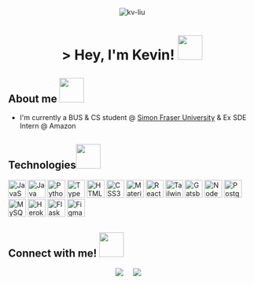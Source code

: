 <p align="center"> <img src="https://komarev.com/ghpvc/?username=kv-liu" alt="kv-liu"/></p>
<h1 align="center"> > Hey, I'm Kevin! <img src="https://media0.giphy.com/media/oz45ELYgMoYVsZqmor/giphy.gif?cid=790b76112f07e7eabb7bc60b896d8ab9043f64c6ddd7e01c&rid=giphy.gif&ct=s" width="50"></h1>

<h2>About me <img src="https://media2.giphy.com/media/IQebREsGFRXmo/giphy.gif?cid=790b761103b220be924e7c21588fad73fe19376127eee8d0&rid=giphy.gif&ct=s" width="50"></h2>
<ul>
  <li>I'm currently a BUS & CS student @  <a href=https://www.sfu.ca target="blank">Simon Fraser University</a> & Ex SDE Intern @ Amazon</li>
</ul>

<h2>Technologies<img src="https://media4.giphy.com/media/XDXqX6n1VrzXuVGiId/giphy.gif?cid=790b7611fab755c9cdaf352b5cb4e21d44f57cdb40ffe98a&rid=giphy.gif&ct=s" width="50"> </h2>
<p align="left">
<a href="https://developer.mozilla.org/en-US/docs/Web/JavaScript" target="_blank" rel="noreferrer"><img src="https://raw.githubusercontent.com/danielcranney/readme-generator/main/public/icons/skills/javascript-colored.svg" width="36" height="36" alt="JavaScript" /></a>
<a href="https://www.oracle.com/java/" target="_blank" rel="noreferrer"><img src="https://raw.githubusercontent.com/danielcranney/readme-generator/main/public/icons/skills/java-colored.svg" width="36" height="36" alt="Java" /></a>
<a href="https://www.python.org/" target="_blank" rel="noreferrer"><img src="https://raw.githubusercontent.com/danielcranney/readme-generator/main/public/icons/skills/python-colored.svg" width="36" height="36" alt="Python" /></a>
<a href="https://www.typescriptlang.org/" target="_blank" rel="noreferrer"><img src="https://raw.githubusercontent.com/danielcranney/readme-generator/main/public/icons/skills/typescript-colored.svg" width="36" height="36" alt="TypeScript" /></a>
<a href="https://developer.mozilla.org/en-US/docs/Glossary/HTML5" target="_blank" rel="noreferrer"><img src="https://raw.githubusercontent.com/danielcranney/readme-generator/main/public/icons/skills/html5-colored.svg" width="36" height="36" alt="HTML5" /></a>
<a href="https://www.w3.org/TR/CSS/#css" target="_blank" rel="noreferrer"> <img src="https://raw.githubusercontent.com/danielcranney/readme-generator/main/public/icons/skills/css3-colored.svg" width="36" height="36" alt="CSS3"/></a>
<a href="https://mui.com/" target="_blank" rel="noreferrer"><img src="https://raw.githubusercontent.com/danielcranney/readme-generator/main/public/icons/skills/materialui-colored.svg" width="36" height="36" alt="Material UI" /></a>
<a href="https://reactjs.org/" target="_blank" rel="noreferrer"><img src="https://raw.githubusercontent.com/danielcranney/readme-generator/main/public/icons/skills/react-colored.svg" width="36" height="36" alt="React" /></a>
<a href="https://tailwindcss.com/" target="_blank" rel="noreferrer"><img src="https://raw.githubusercontent.com/danielcranney/readme-generator/main/public/icons/skills/tailwindcss-colored.svg" width="36" height="36" alt="TailwindCSS" /></a>
<a href="https://www.gatsbyjs.com/" target="_blank" rel="noreferrer"><img src="https://raw.githubusercontent.com/danielcranney/readme-generator/main/public/icons/skills/gatsby-colored.svg" width="36" height="36" alt="Gatsby" /></a>
<a href="https://nodejs.org/en/" target="_blank" rel="noreferrer"><img src="https://raw.githubusercontent.com/danielcranney/readme-generator/main/public/icons/skills/nodejs-colored.svg" width="36" height="36" alt="NodeJS" /></a>
<a href="https://www.postgresql.org/" target="_blank" rel="noreferrer"><img src="https://raw.githubusercontent.com/danielcranney/readme-generator/main/public/icons/skills/postgresql-colored.svg" width="36" height="36" alt="PostgreSQL" /></a>
<a href="https://www.mysql.com/" target="_blank" rel="noreferrer"><img src="https://raw.githubusercontent.com/danielcranney/readme-generator/main/public/icons/skills/mysql-colored.svg" width="36" height="36" alt="MySQL" /></a>
<a href="https://www.heroku.com/" target="_blank" rel="noreferrer"><img src="https://raw.githubusercontent.com/danielcranney/readme-generator/main/public/icons/skills/heroku-colored.svg" width="36" height="36" alt="Heroku" /></a>
<a href="https://flask.palletsprojects.com/en/2.0.x/" target="_blank" rel="noreferrer"><img src="https://raw.githubusercontent.com/danielcranney/readme-generator/main/public/icons/skills/flask-colored-dark.svg" width="36" height="36" alt="Flask" /></a>
<a href="https://www.figma.com/" target="_blank" rel="noreferrer"><img src="https://raw.githubusercontent.com/danielcranney/readme-generator/main/public/icons/skills/figma-colored.svg" width="36" height="36" alt="Figma" /></a>
</p>

<h2>Connect with me! <img src="https://media3.giphy.com/media/Xdv29zqFlaSlO/giphy.gif?cid=790b76119db010299c04604964b29d63f53e31fe985a7228&rid=giphy.gif&ct=s" width="50"></h2>

<p align="center">
  <a target="_blank"href="https://www.linkedin.com/in/kv-liu/"><img src="https://img.shields.io/badge/linkedin-%230077B5.svg?&style=for-the-badge&logo=linkedin&logoColor=white"/></a>&nbsp;&nbsp;&nbsp;&nbsp;
  <a href="mailto:kevinliu8260@hotmail.com?subject=Hello%20Kevin,%20From%20Github"><img src="https://img.shields.io/badge/-Hotmail-0078D4?style=for-the-badge&logo=microsoft-outlook&logoColor=white" /></a>&nbsp;&nbsp;&nbsp;&nbsp;
</p>




<!--
**kv-liu/kv-liu** is a ✨ _special_ ✨ repository because its `README.md` (this file) appears on your GitHub profile.

Here are some ideas to get you started:

- 🔭 I’m currently working on ...
- 🌱 I’m currently learning ...
- 👯 I’m looking to collaborate on ...
- 🤔 I’m looking for help with ...
- 💬 Ask me about ...
- 📫 How to reach me: ...
- 😄 Pronouns: ...
- ⚡ Fun fact: ...
-->
